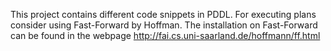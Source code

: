 This project contains different code snippets in PDDL.
For executing plans consider using Fast-Forward by Hoffman.
The installation on Fast-Forward can be found in the webpage
http://fai.cs.uni-saarland.de/hoffmann/ff.html
